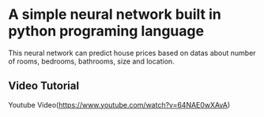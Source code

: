 # A simple neural network built in python programing language

This neural network can predict house prices based on datas about number of rooms, bedrooms, bathrooms, size and location.

## Video Tutorial

Youtube Video(https://www.youtube.com/watch?v=64NAE0wXAvA)
